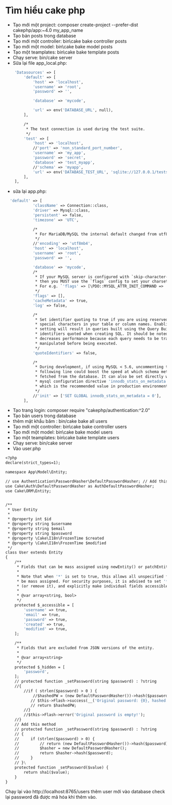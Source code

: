 # Tìm hiểu cake php
- Tạo mới một project: composer create-project --prefer-dist cakephp/app:~4.0 my_app_name
-   Tạo bản posts trong database
- Tạo mới một controller: bin\cake bake controller posts
- Tạo mới một model: bin\cake bake model posts  
- Tạo một teamplates: bin\cake bake template posts 
- Chạy serve: bin/cake server
- Sữa lại file app_local.php:
```Dockerfile
    'Datasources' => [
        'default' => [
            'host' => 'localhost',
            'username' => 'root',
            'password' => '',

            'database' => 'mycode',

            'url' => env('DATABASE_URL', null),
        ],

        /*
         * The test connection is used during the test suite.
         */
        'test' => [
            'host' => 'localhost',
            //'port' => 'non_standard_port_number',
            'username' => 'my_app',
            'password' => 'secret',
            'database' => 'test_myapp',
            //'schema' => 'myapp',
            'url' => env('DATABASE_TEST_URL', 'sqlite://127.0.0.1/tests.sqlite'),
        ],
    ],
```
-    sữa lại app.php:
```Dockerfile
  'default' => [
            'className' => Connection::class,
            'driver' => Mysql::class,
            'persistent' => false,
            'timezone' => 'UTC',

            /*
             * For MariaDB/MySQL the internal default changed from utf8 to utf8mb4, aka full utf-8 support, in CakePHP 3.6
             */
            //'encoding' => 'utf8mb4',
            'host' => 'localhost',
            'username' => 'root',
            'password' => '',

            'database' => 'mycode',
            /*
             * If your MySQL server is configured with `skip-character-set-client-handshake`
             * then you MUST use the `flags` config to set your charset encoding.
             * For e.g. `'flags' => [\PDO::MYSQL_ATTR_INIT_COMMAND => 'SET NAMES utf8mb4']`
             */
            'flags' => [],
            'cacheMetadata' => true,
            'log' => false,

            /*
             * Set identifier quoting to true if you are using reserved words or
             * special characters in your table or column names. Enabling this
             * setting will result in queries built using the Query Builder having
             * identifiers quoted when creating SQL. It should be noted that this
             * decreases performance because each query needs to be traversed and
             * manipulated before being executed.
             */
            'quoteIdentifiers' => false,

            /*
             * During development, if using MySQL < 5.6, uncommenting the
             * following line could boost the speed at which schema metadata is
             * fetched from the database. It can also be set directly with the
             * mysql configuration directive 'innodb_stats_on_metadata = 0'
             * which is the recommended value in production environments
             */
            //'init' => ['SET GLOBAL innodb_stats_on_metadata = 0'],
        ],
```
-    Tạo trang login: composer require "cakephp/authentication:^2.0"
-   Tạo bản users trong database
-   thêm mật khẩu băm : bin/cake bake all users
- Tạo mới một controller: bin\cake bake controller users
- Tạo mới một model: bin\cake bake model users  
- Tạo một teamplates: bin\cake bake template users
- Chạy serve: bin/cake server
-   Vào user.php 
```Dockerfile
<?php
declare(strict_types=1);

namespace App\Model\Entity;

// use Authentication\PasswordHasher\DefaultPasswordHasher; // Add this line
use Cake\Auth\DefaultPasswordHasher as AuthDefaultPasswordHasher;
use Cake\ORM\Entity;


/**
 * User Entity
 *
 * @property int $id
 * @property string $username
 * @property string $email
 * @property string $password
 * @property \Cake\I18n\FrozenTime $created
 * @property \Cake\I18n\FrozenTime $modified
 */
class User extends Entity
{
    /**
     * Fields that can be mass assigned using newEntity() or patchEntity().
     *
     * Note that when '*' is set to true, this allows all unspecified fields to
     * be mass assigned. For security purposes, it is advised to set '*' to false
     * (or remove it), and explicitly make individual fields accessible as needed.
     *
     * @var array<string, bool>
     */
    protected $_accessible = [
        'username' => true,
        'email' => true,
        'password' => true,
        'created' => true,
        'modified' => true,
    ];

    /**
     * Fields that are excluded from JSON versions of the entity.
     *
     * @var array<string>
     */
    protected $_hidden = [
        'password',
    ];
    // protected function _setPassword(string $password) : ?string
    //{
        //if ( strlen($password) > 0 ) {
            //$hashedPW = (new DefaultPasswordHasher())->hash($password);
           // $this->Flash->success(__('Original password: {0}, hashed: {1}', $password, $hashedPW));
           // return $hashedPW;
        //}
        //$this->Flash->error('Original password is empty!');
    //}
    // Add this method
    // protected function _setPassword(string $password) : ?string
    // {
    //     if (strlen($password) > 0) {
    //         // return (new DefaultPasswordHasher())->hash($password);
    //         $hasher = new DefaultPasswordHasher();
    //         return $hasher->hash($password);
    //     }
    // }\
    protected function _setPassword($value) {
        return sha1($value);
    }
}
```
Chạy lại vào http://localhost:8765/users thêm user mới vào database check lại password đã được mã hóa khi thêm vào.
